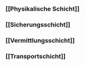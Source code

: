 ### [[Physikalische Schicht]]
### [[Sicherungsschicht]]
### [[Vermittlungsschicht]]
### [[Transportschicht]]